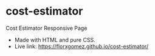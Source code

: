 # cost-estimator
Cost Estimator Responsive Page
* Made with HTML and pure CSS.
* Live link: https://florxgomez.github.io/cost-estimator/
